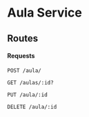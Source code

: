 # Aula Service


## Routes

#### Requests

`POST /aula/`

`GET /aulas/:id?`

`PUT /aula/:id`

`DELETE /aula/:id`
